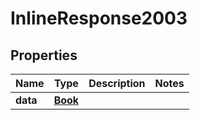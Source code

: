 

# InlineResponse2003


## Properties

Name | Type | Description | Notes
------------ | ------------- | ------------- | -------------
**data** | [**Book**](Book.md) |  | 



